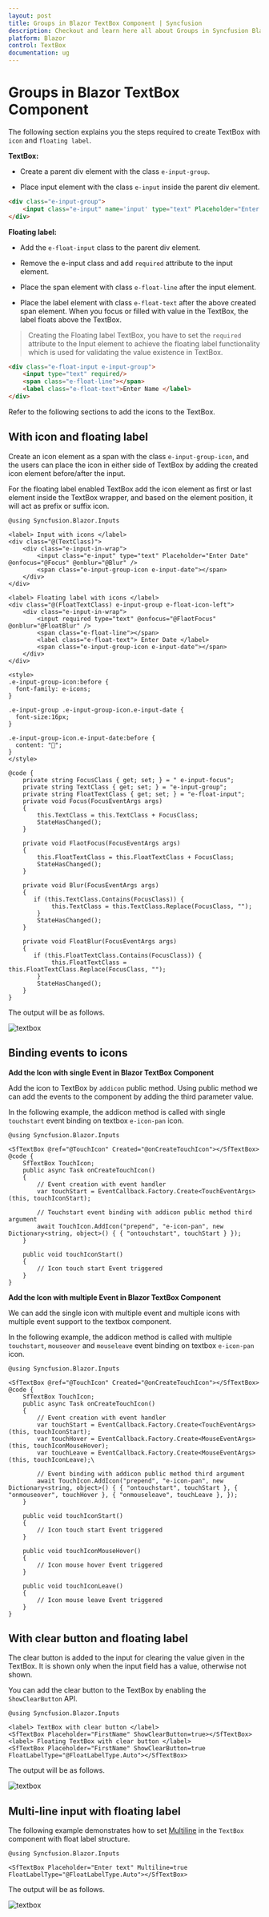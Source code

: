 ```yaml
---
layout: post
title: Groups in Blazor TextBox Component | Syncfusion
description: Checkout and learn here all about Groups in Syncfusion Blazor TextBox component and much more details.
platform: Blazor
control: TextBox
documentation: ug
---
```


# Groups in Blazor TextBox Component

The following section explains you the steps required to create TextBox with `icon` and `floating label`.

**TextBox:**

* Create a parent div element with the class `e-input-group`.

* Place input element with the class `e-input` inside the parent div element.

```html
<div class="e-input-group">
    <input class="e-input" name='input' type="text" Placeholder="Enter Date"/>
</div>
```

**Floating label:**

* Add the `e-float-input` class to the parent div element.

* Remove the e-input class and add `required` attribute to the input element.

* Place the span element with class `e-float-line` after the input element.

* Place the label element with class `e-float-text` after the above created span element. When you focus or filled with value in the TextBox, the label floats above the TextBox.

> Creating the Floating label TextBox, you have to set the `required` attribute to the Input element to achieve the floating label functionality which is used for validating the value existence in TextBox.

```html
<div class="e-float-input e-input-group">
    <input type="text" required/>
    <span class="e-float-line"></span>
    <label class="e-float-text">Enter Name </label>
</div>
```

Refer to the following sections to add the icons to the TextBox.

## With icon and floating label

Create an icon element as a span with the class `e-input-group-icon`, and the users can place the icon in either side of TextBox by adding the created icon element before/after the input.

For the floating label enabled TextBox add the icon element as first or last element inside the TextBox wrapper, and based on the element position, it will act as prefix or suffix icon.

```cshtml
@using Syncfusion.Blazor.Inputs

<label> Input with icons </label>
<div class="@(TextClass)">
    <div class="e-input-in-wrap">
        <input class="e-input" type="text" Placeholder="Enter Date" @onfocus="@Focus" @onblur="@Blur" />
        <span class="e-input-group-icon e-input-date"></span>
    </div>
</div>

<label> Floating label with icons </label>
<div class="@(FloatTextClass) e-input-group e-float-icon-left">
    <div class="e-input-in-wrap">
        <input required type="text" @onfocus="@FlaotFocus" @onblur="@FloatBlur" />
        <span class="e-float-line"></span>
        <label class="e-float-text"> Enter Date </label>
        <span class="e-input-group-icon e-input-date"></span>
    </div>
</div>

<style>
.e-input-group-icon:before {
  font-family: e-icons;
}

.e-input-group .e-input-group-icon.e-input-date {
  font-size:16px;
}

.e-input-group-icon.e-input-date:before {
  content: "";
}
</style>

@code {
    private string FocusClass { get; set; } = " e-input-focus";
    private string TextClass { get; set; } = "e-input-group";
    private string FloatTextClass { get; set; } = "e-float-input";
    private void Focus(FocusEventArgs args)
    {
        this.TextClass = this.TextClass + FocusClass;
        StateHasChanged();
    }

    private void FlaotFocus(FocusEventArgs args)
    {
        this.FloatTextClass = this.FloatTextClass + FocusClass;
        StateHasChanged();
    }

    private void Blur(FocusEventArgs args)
    {
       if (this.TextClass.Contains(FocusClass)) {
            this.TextClass = this.TextClass.Replace(FocusClass, "");
        }
        StateHasChanged();
    }

    private void FloatBlur(FocusEventArgs args)
    {
       if (this.FloatTextClass.Contains(FocusClass)) {
            this.FloatTextClass = this.FloatTextClass.Replace(FocusClass, "");
        }
        StateHasChanged();
    }
}
```

The output will be as follows.

![textbox](./images/float_with_icons.png)

## Binding events to icons

**Add the Icon with single Event in Blazor TextBox Component**

Add the icon to TextBox by `addicon` public method. Using public method we can add the events to the component by adding the third parameter value. 

In the following example, the addicon method is called with single `touchstart` event binding on textbox `e-icon-pan` icon.

```cshtml
@using Syncfusion.Blazor.Inputs

<SfTextBox @ref="@TouchIcon" Created="@onCreateTouchIcon"></SfTextBox>
@code {
    SfTextBox TouchIcon;
    public async Task onCreateTouchIcon()
	{
        // Event creation with event handler
		var touchStart = EventCallback.Factory.Create<TouchEventArgs>(this, touchIconStart);

        // Touchstart event binding with addicon public method third argument 
		await TouchIcon.AddIcon("prepend", "e-icon-pan", new Dictionary<string, object>() { { "ontouchstart", touchStart } });
	}

    public void touchIconStart()
	{
		// Icon touch start Event triggered
	}
}
```

**Add the Icon with multiple Event in Blazor TextBox Component**

We can add the single icon with multiple event and multiple icons with multiple event support to the textbox component.

In the following example, the addicon method is called with multiple `touchstart`, `mouseover` and `mouseleave` event binding on textbox `e-icon-pan` icon.

```cshtml
@using Syncfusion.Blazor.Inputs

<SfTextBox @ref="@TouchIcon" Created="@onCreateTouchIcon"></SfTextBox>
@code {
    SfTextBox TouchIcon;
    public async Task onCreateTouchIcon()
	{
        // Event creation with event handler
		var touchStart = EventCallback.Factory.Create<TouchEventArgs>(this, touchIconStart);
        var touchHover = EventCallback.Factory.Create<MouseEventArgs>(this, touchIconMouseHover);
		var touchLeave = EventCallback.Factory.Create<MouseEventArgs>(this, touchIconLeave);\

        // Event binding with addicon public method third argument 
		await TouchIcon.AddIcon("prepend", "e-icon-pan", new Dictionary<string, object>() { { "ontouchstart", touchStart }, { "onmouseover", touchHover }, { "onmouseleave", touchLeave }, });
	}

    public void touchIconStart()
	{
		// Icon touch start Event triggered
	}

    public void touchIconMouseHover()
	{
		// Icon mouse hover Event triggered
	}

	public void touchIconLeave()
	{
		// Icon mouse leave Event triggered
	}
}
```

## With clear button and floating label

The clear button is added to the input for clearing the value given in the TextBox. It is shown only when the input field has a value, otherwise not shown.

You can add the clear button to the TextBox by enabling the `ShowClearButton` API.

```cshtml
@using Syncfusion.Blazor.Inputs

<label> TextBox with clear button </label>
<SfTextBox Placeholder="FirstName" ShowClearButton=true></SfTextBox>
<label> Floating TextBox with clear button </label>
<SfTextBox Placeholder="FirstName" ShowClearButton=true FloatLabelType="@FloatLabelType.Auto"></SfTextBox>
```

The output will be as follows.

![textbox](./images/clear_icon.png)

## Multi-line input with floating label

The following example demonstrates how to set [Multiline](https://help.syncfusion.com/cr/blazor/Syncfusion.Blazor.Inputs.SfTextBox.html#Syncfusion_Blazor_Inputs_SfTextBox_Multiline) in the `TextBox` component with float label structure.

```cshtml
@using Syncfusion.Blazor.Inputs

<SfTextBox Placeholder="Enter text" Multiline=true FloatLabelType="@FloatLabelType.Auto"></SfTextBox>
```

The output will be as follows.

![textbox](./images/multiline.png)